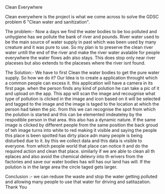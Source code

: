 Clean Everywhere

Clean everywhere is the project is what we come across to solve the GDSC problem 6 "Clean water and sanitization".

The problem:- 
Now a days we find the water bodies to be too polluted and unhygiene has we pollute the bank of river and pounds.
River water used to be the main source of water supply in past which was been used by many creature and it was pure to use.
So my plan is to preserve the clean river water untill the end of the river and make the river water avalable for people everywhere the water flows adn also stays.
This does stop only near river placeses but also extends to the placeses where the river isnt found.

The Solution:-
We have to first Clean the water bodies to get the pure water supply.
So how we do it? Our Idea is to create a application throught which a common people can excess it.
this application will have a camera in its first page. when the person finds any kind of polution he can take a pic of it and upload on the app.
This app will scan the image and recougnise what type of pollution is clicked in the image and icon based on it will be selected and tagged to the image and the
image is taged to the location at which the person had taken the pic. from this we can recognise the spot from which the polution is started and this can be elemented imdeateley by the respodible person in that area.
this also has a dynamic nature. If the same image is clicked by different people from the same position the back groud of teh image turns into white to red making it visible and saying the people this place is been spotted has dirty place adn many people is being disturbed due to it.
by this we collect data and this data is visible to everyone. from which people world that place can notice it and do the required action and clean that place.
similarly if we are able to clean all th eplaces and also avoid the chemical delevry into th erivers from the factories and save our water bodies has will has our land has will.
If the polution is in the large area the circle taged gets larger.

Conclusion :- we can reduse the waste and stop the water getting polluted and allowing many people to use that water for driving and satitazation.
Thank You
